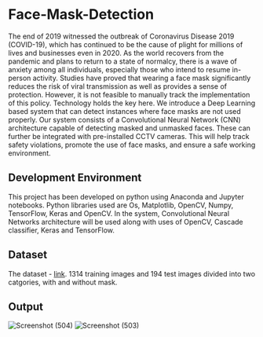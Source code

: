 # Face-Mask-Detection
The end of 2019 witnessed the outbreak of Coronavirus Disease 2019 (COVID-19),
which has continued to be the cause of plight for millions of lives and businesses
even in 2020. As the world recovers from the pandemic and plans to return to a state
of normalcy, there is a wave of anxiety among all individuals, especially those who
intend to resume in- person activity. Studies have proved that wearing a face mask
significantly reduces the risk of viral transmission as well as provides a sense of
protection. However, it is not feasible to manually track the implementation of this
policy. Technology holds the key here. We introduce a Deep Learning based system
that can detect instances where face masks are not used properly. Our system consists
of a Convolutional Neural Network (CNN) architecture capable of detecting masked
and unmasked faces. These can further be integrated with pre-installed CCTV
cameras. This will help track safety violations, promote the use of face masks, and
ensure a safe working environment.

## Development Environment
This project has been developed on python using Anaconda and Jupyter notebooks.
Python libraries used are Os, Matplotlib, OpenCV, Numpy, TensorFlow, Keras and
OpenCV.
In the system, Convolutional Neural Networks architecture will be used along with uses of OpenCV, Cascade
classifier, Keras and TensorFlow.

## Dataset
The dataset - [link](https://data-flair.training/blogs/download-face-mask-data/). 1314 training images and 194 test images divided into two catgories, with and without mask.

## Output
![Screenshot (504)](https://user-images.githubusercontent.com/29532655/124083570-a59fc800-da6b-11eb-8eb0-f468b0bc9e5e.png) ![Screenshot (503)](https://user-images.githubusercontent.com/29532655/124083626-b8b29800-da6b-11eb-93ae-1bde5a1ff518.png)

